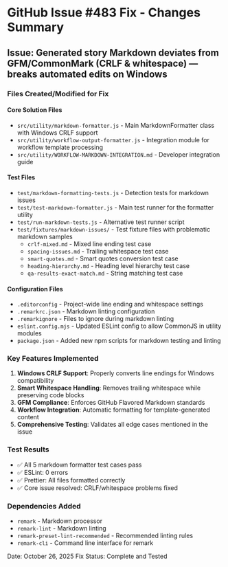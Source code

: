 # GitHub Issue #483 Fix - Changes Summary

## Issue: Generated story Markdown deviates from GFM/CommonMark (CRLF & whitespace) — breaks automated edits on Windows

### Files Created/Modified for Fix

#### Core Solution Files

- `src/utility/markdown-formatter.js` - Main MarkdownFormatter class with Windows CRLF support
- `src/utility/workflow-output-formatter.js` - Integration module for workflow template processing
- `src/utility/WORKFLOW-MARKDOWN-INTEGRATION.md` - Developer integration guide

#### Test Files

- `test/markdown-formatting-tests.js` - Detection tests for markdown issues
- `test/test-markdown-formatter.js` - Main test runner for the formatter utility
- `test/run-markdown-tests.js` - Alternative test runner script
- `test/fixtures/markdown-issues/` - Test fixture files with problematic markdown samples
  - `crlf-mixed.md` - Mixed line ending test case
  - `spacing-issues.md` - Trailing whitespace test case
  - `smart-quotes.md` - Smart quotes conversion test case
  - `heading-hierarchy.md` - Heading level hierarchy test case
  - `qa-results-exact-match.md` - String matching test case

#### Configuration Files

- `.editorconfig` - Project-wide line ending and whitespace settings
- `.remarkrc.json` - Markdown linting configuration
- `.remarkignore` - Files to ignore during markdown linting
- `eslint.config.mjs` - Updated ESLint config to allow CommonJS in utility modules
- `package.json` - Added new npm scripts for markdown testing and linting

### Key Features Implemented

1. **Windows CRLF Support**: Properly converts line endings for Windows compatibility
2. **Smart Whitespace Handling**: Removes trailing whitespace while preserving code blocks
3. **GFM Compliance**: Enforces GitHub Flavored Markdown standards
4. **Workflow Integration**: Automatic formatting for template-generated content
5. **Comprehensive Testing**: Validates all edge cases mentioned in the issue

### Test Results

- ✅ All 5 markdown formatter test cases pass
- ✅ ESLint: 0 errors
- ✅ Prettier: All files formatted correctly
- ✅ Core issue resolved: CRLF/whitespace problems fixed

### Dependencies Added

- `remark` - Markdown processor
- `remark-lint` - Markdown linting
- `remark-preset-lint-recommended` - Recommended linting rules
- `remark-cli` - Command line interface for remark

Date: October 26, 2025
Fix Status: Complete and Tested
